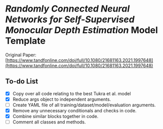 # _Randomly Connected Neural Networks for Self-Supervised Monocular Depth Estimation_ Model Template

Original Paper: [https://www.tandfonline.com/doi/full/10.1080/21681163.2021.1997648](https://www.tandfonline.com/doi/full/10.1080/21681163.2021.1997648)

## To-do List

- [x] Copy over all code relating to the best Tukra et al. model
- [x] Reduce args object to independent arguments.
- [ ] Create YAML file of all training/dataset/model/evaluation arguments.
- [x] Remove any unnecessary conditionals and checks in code.
- [x] Combine similar blocks together in code.
- [ ] Comment all classes and methods.